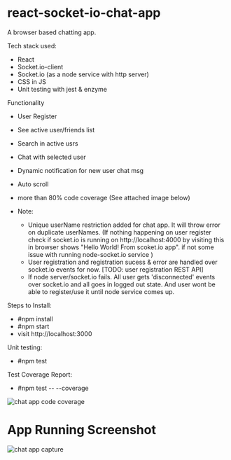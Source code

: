 # react-socket-io-chat-app
A browser based chatting app.

Tech stack used:
- React
- Socket.io-client
- Socket.io (as a node service with http server)
- CSS in JS
- Unit testing with jest & enzyme

Functionality
- User Register
- See active user/friends list
- Search in active usrs
- Chat with selected user
- Dynamic notification for new user chat msg
- Auto scroll
- more than 80% code coverage (See attached image below)

- Note: 
  - Unique userName restriction added for chat app. It will throw error on duplicate userNames. (If nothing happening on user register check if socket.io is running on http://localhost:4000 by visiting this in browser shows "Hello World! From scoket.io app". if not some issue with running node-socket.io service )
  - User registration and registration sucess & error are handled over socket.io events for now. [TODO: user registration REST API]
  - If node server/socket.io fails. All user gets 'disconnected' events over socket.io and all goes in logged out state. And user wont be able to register/use it until node service comes up.

Steps to Install:
- #npm install
- #npm start
- visit http://localhost:3000

Unit testing:
- #npm test 

Test Coverage Report:
- #npm test -- --coverage

![chat app code coverage](https://user-images.githubusercontent.com/3436316/48983171-9e74e880-f111-11e8-8996-f022d4142dbd.PNG)


# App Running Screenshot

![chat app capture](https://user-images.githubusercontent.com/3436316/48983081-5c977280-f110-11e8-9796-54670e7e7efa.PNG)
